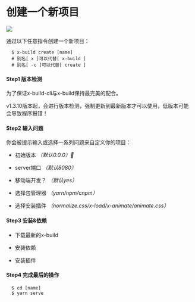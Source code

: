 # 创建一个新项目

![](https://ws4.sinaimg.cn/large/006tNbRwly1fwp98dwz0jg30rs0gph5z.gif)

通过以下任意指令创建一个新项目：

```
  $ x-build create [name]
  # 别名[ x ]可以代替[ x-build ]
  # 别名[ -c ]可以代替[ create ]
```

#### Step1 版本检测

为了保证x-build-cli与x-build保持最完美的配合。

v1.3.10版本起，会进行版本检测，强制更新到最新版本才可以使用，低版本可能会导致程序报错！

#### Step2 输入问题

你会被提示输入或选择一系列问题来自定义你的项目：

- 初始版本 *（默认0.0.0）*

- server端口 *（默认8080）*

- 移动端开发？ *（默认yes）*

- 选择包管理器 *（yarn/npm/cnpm）*

- 选择安装插件 *（normalize.css/x-load/x-animate/animate.css）*

#### Step3 安装&依赖

- 下载最新的x-build

- 安装依赖

- 安装插件

#### Step4 完成最后的操作

```
  $ cd [name]
  $ yarn serve
```